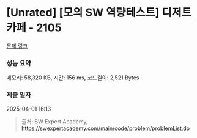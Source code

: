 # [Unrated] [모의 SW 역량테스트] 디저트 카페 - 2105 

[문제 링크](https://swexpertacademy.com/main/code/problem/problemDetail.do?contestProbId=AV5VwAr6APYDFAWu) 

### 성능 요약

메모리: 58,320 KB, 시간: 156 ms, 코드길이: 2,521 Bytes

### 제출 일자

2025-04-01 16:13



> 출처: SW Expert Academy, https://swexpertacademy.com/main/code/problem/problemList.do
